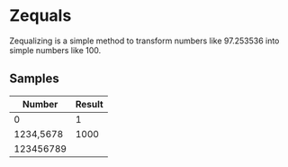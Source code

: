 # Zequals
Zequalizing is a simple method to transform numbers like 97.253536 into simple numbers like 100.

## Samples
| Number    | Result |
|-----------|--------|
| 0         | 1      |
| 1234,5678 | 1000   |
| 123456789 |        |